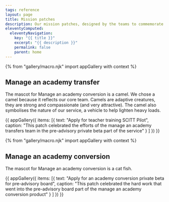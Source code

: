 ```yaml
---
tags: reference
layout: page
title: Mission patches
description: Our mission patches, designed by the teams to commemorate key achievements in the design and build of our services.
eleventyComputed:
  eleventyNavigation:
    key: "{{ title }}"
    excerpt: "{{ description }}"
    permalink: false
    parent: home
---
```



{% from "gallery/macro.njk" import appGallery with context %}


## Manage an academy transfer

The mascot for Manage an academy conversion is a camel. We chose a camel because it reflects our core team. Camels are adaptive creatures, they are strong and compassionate (and very attractive). The camel also symbolises the nature of our service, a vehicle to help lighten heavy loads.

{{ appGallery({
  items: [{
    text: "Apply for teacher training SCITT Pilot",
    caption: "This patch celebrated the efforts of the manage an academy transfers team in the pre-advisory private beta part of the service"
  } ]
}) }}

{% from "gallery/macro.njk" import appGallery with context %}


## Manage an academy conversion

The mascot for Manage an academy conversion is a cat fish. 

{{ appGallery({
  items: [{
    text: "Apply for an academy conversion private beta for pre-advisory board",
    caption: "This patch celebrated the hard work that went into the pre-advisory board part of the manage an academy conversion product"
  } ]
}) }}